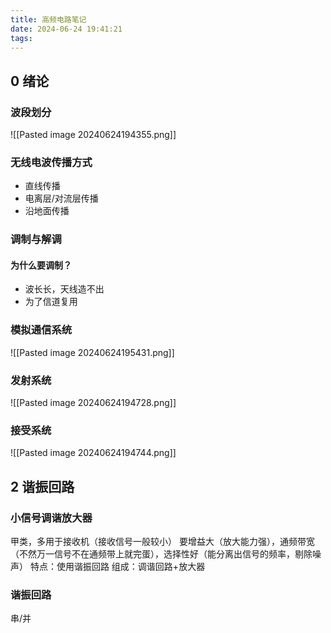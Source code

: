 ```yaml
---
title: 高频电路笔记
date: 2024-06-24 19:41:21
tags:
---
```

## 0 绪论
### 波段划分
![[Pasted image 20240624194355.png]]
### 无线电波传播方式
- 直线传播
- 电离层/对流层传播
- 沿地面传播

### 调制与解调
#### 为什么要调制？
- 波长长，天线造不出
- 为了信道复用

### 模拟通信系统
![[Pasted image 20240624195431.png]]
### 发射系统
![[Pasted image 20240624194728.png]]

### 接受系统
![[Pasted image 20240624194744.png]]

## 2 谐振回路
### 小信号调谐放大器
甲类，多用于接收机（接收信号一般较小）
要增益大（放大能力强），通频带宽（不然万一信号不在通频带上就完蛋），选择性好（能分离出信号的频率，剔除噪声）
特点：使用谐振回路
组成：调谐回路+放大器

### 谐振回路
串/并


